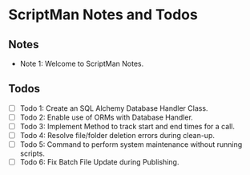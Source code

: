 # ScriptMan Notes and Todos

## Notes

- Note 1: Welcome to ScriptMan Notes.

## Todos

- [ ] Todo 1: Create an SQL Alchemy Database Handler Class.
- [ ] Todo 2: Enable use of ORMs with Database Handler.
- [ ] Todo 3: Implement Method to track start and end times for a call.
- [ ] Todo 4: Resolve file/folder deletion errors during clean-up.
- [ ] Todo 5: Command to perform system maintenance without running scripts.
- [ ] Todo 6: Fix Batch File Update during Publishing.
